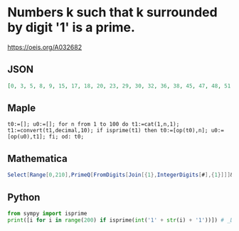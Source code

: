 # Numbers k such that k surrounded by digit '1' is a prime\.
https://oeis.org/A032682
## JSON
```JSON
[0, 3, 5, 8, 9, 15, 17, 18, 20, 23, 29, 30, 32, 36, 38, 45, 47, 48, 51, 53, 57, 60, 62, 72, 74, 80, 81, 83, 86, 87, 90, 93, 95, 107, 113, 116, 117, 125, 126, 131, 132, 135, 141, 147, 149, 155, 162, 168, 170, 173, 180, 182, 183, 194, 197, 198, 201, 204, 207, 210]
```
## Maple
```Maple
t0:=[]; u0:=[]; for n from 1 to 100 do t1:=cat(1,n,1); t1:=convert(t1,decimal,10); if isprime(t1) then t0:=[op(t0),n]; u0:=[op(u0),t1]; fi; od: t0;
```
## Mathematica
```Mathematica
Select[Range[0,210],PrimeQ[FromDigits[Join[{1},IntegerDigits[#],{1}]]]&] (* _Jayanta Basu_, Jun 02 2013 *)
```
## Python
```Python
from sympy import isprime
print([i for i in range(200) if isprime(int('1' + str(i) + '1'))]) # _Daniel Starodubtsev_, Apr 05 2020
```
